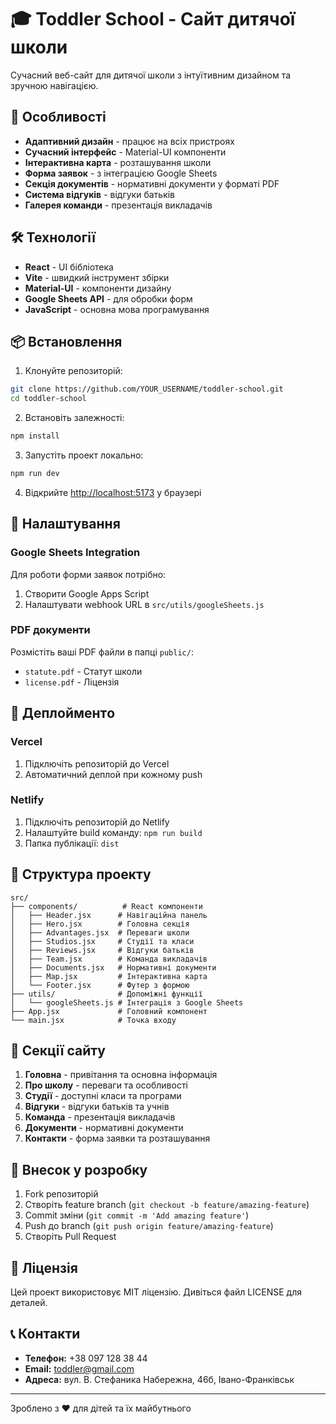 # 🎓 Toddler School - Сайт дитячої школи

Сучасний веб-сайт для дитячої школи з інтуїтивним дизайном та зручною навігацією.

## 🌟 Особливості

- **Адаптивний дизайн** - працює на всіх пристроях
- **Сучасний інтерфейс** - Material-UI компоненти
- **Інтерактивна карта** - розташування школи
- **Форма заявок** - з інтеграцією Google Sheets
- **Секція документів** - нормативні документи у форматі PDF
- **Система відгуків** - відгуки батьків
- **Галерея команди** - презентація викладачів

## 🛠 Технології

- **React** - UI бібліотека
- **Vite** - швидкий інструмент збірки
- **Material-UI** - компоненти дизайну
- **Google Sheets API** - для обробки форм
- **JavaScript** - основна мова програмування

## 📦 Встановлення

1. Клонуйте репозиторій:
```bash
git clone https://github.com/YOUR_USERNAME/toddler-school.git
cd toddler-school
```

2. Встановіть залежності:
```bash
npm install
```

3. Запустіть проект локально:
```bash
npm run dev
```

4. Відкрийте [http://localhost:5173](http://localhost:5173) у браузері

## 🔧 Налаштування

### Google Sheets Integration
Для роботи форми заявок потрібно:
1. Створити Google Apps Script
2. Налаштувати webhook URL в `src/utils/googleSheets.js`

### PDF документи
Розмістіть ваші PDF файли в папці `public/`:
- `statute.pdf` - Статут школи
- `license.pdf` - Ліцензія

## 🚀 Деплойментo

### Vercel
1. Підключіть репозиторій до Vercel
2. Автоматичний деплой при кожному push

### Netlify
1. Підключіть репозиторій до Netlify
2. Налаштуйте build команду: `npm run build`
3. Папка публікації: `dist`

## 📝 Структура проекту

```
src/
├── components/          # React компоненти
│   ├── Header.jsx      # Навігаційна панель
│   ├── Hero.jsx        # Головна секція
│   ├── Advantages.jsx  # Переваги школи
│   ├── Studios.jsx     # Студії та класи
│   ├── Reviews.jsx     # Відгуки батьків
│   ├── Team.jsx        # Команда викладачів
│   ├── Documents.jsx   # Нормативні документи
│   ├── Map.jsx         # Інтерактивна карта
│   └── Footer.jsx      # Футер з формою
├── utils/              # Допоміжні функції
│   └── googleSheets.js # Інтеграція з Google Sheets
├── App.jsx             # Головний компонент
└── main.jsx            # Точка входу
```

## 📱 Секції сайту

1. **Головна** - привітання та основна інформація
2. **Про школу** - переваги та особливості
3. **Студії** - доступні класи та програми
4. **Відгуки** - відгуки батьків та учнів
5. **Команда** - презентація викладачів
6. **Документи** - нормативні документи
7. **Контакти** - форма заявки та розташування

## 🤝 Внесок у розробку

1. Fork репозиторій
2. Створіть feature branch (`git checkout -b feature/amazing-feature`)
3. Commit зміни (`git commit -m 'Add amazing feature'`)
4. Push до branch (`git push origin feature/amazing-feature`)
5. Створіть Pull Request

## 📄 Ліцензія

Цей проект використовує MIT ліцензію. Дивіться файл LICENSE для деталей.

## 📞 Контакти

- **Телефон:** +38 097 128 38 44
- **Email:** toddler@gmail.com
- **Адреса:** вул. В. Стефаника Набережна, 46б, Івано-Франківськ

---

Зроблено з ❤️ для дітей та їх майбутнього
